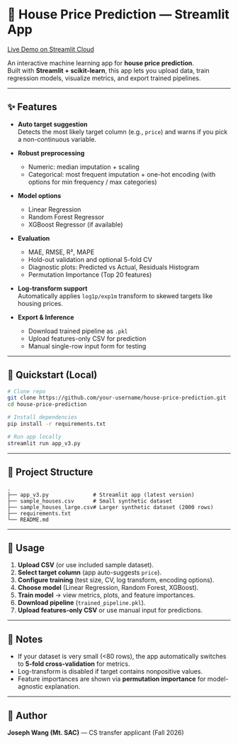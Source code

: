 # 🏡 House Price Prediction — Streamlit App

[Live Demo on Streamlit Cloud](https://data-science-projects-h8cgwyb9xydhtxtip9mueh.streamlit.app/)

An interactive machine learning app for **house price prediction**.  
Built with **Streamlit + scikit-learn**, this app lets you upload data, train regression models, visualize metrics, and export trained pipelines.

---

## ✨ Features

- **Auto target suggestion**  
  Detects the most likely target column (e.g., `price`) and warns if you pick a non-continuous variable.

- **Robust preprocessing**  
  - Numeric: median imputation + scaling  
  - Categorical: most frequent imputation + one-hot encoding (with options for min frequency / max categories)

- **Model options**  
  - Linear Regression  
  - Random Forest Regressor  
  - XGBoost Regressor (if available)

- **Evaluation**  
  - MAE, RMSE, R², MAPE  
  - Hold-out validation and optional 5-fold CV  
  - Diagnostic plots: Predicted vs Actual, Residuals Histogram  
  - Permutation Importance (Top 20 features)

- **Log-transform support**  
  Automatically applies `log1p/exp1m` transform to skewed targets like housing prices.

- **Export & Inference**  
  - Download trained pipeline as `.pkl`  
  - Upload features-only CSV for prediction  
  - Manual single-row input form for testing

---

## 🚀 Quickstart (Local)

```bash
# Clone repo
git clone https://github.com/your-username/house-price-prediction.git
cd house-price-prediction

# Install dependencies
pip install -r requirements.txt

# Run app locally
streamlit run app_v3.py
```

---

## 📂 Project Structure

```
.
├── app_v3.py              # Streamlit app (latest version)
├── sample_houses.csv      # Small synthetic dataset
├── sample_houses_large.csv# Larger synthetic dataset (2000 rows)
├── requirements.txt
└── README.md
```

---

## 🧪 Usage

1. **Upload CSV** (or use included sample dataset).  
2. **Select target column** (app auto-suggests `price`).  
3. **Configure training** (test size, CV, log transform, encoding options).  
4. **Choose model** (Linear Regression, Random Forest, XGBoost).  
5. **Train model** → view metrics, plots, and feature importances.  
6. **Download pipeline** (`trained_pipeline.pkl`).  
7. **Upload features-only CSV** or use manual input for predictions.

---

## 📌 Notes

- If your dataset is very small (<80 rows), the app automatically switches to **5-fold cross-validation** for metrics.  
- Log-transform is disabled if target contains nonpositive values.  
- Feature importances are shown via **permutation importance** for model-agnostic explanation.

---

## 🔹 Author
**Joseph Wang (Mt. SAC)** — CS transfer applicant (Fall 2026)

